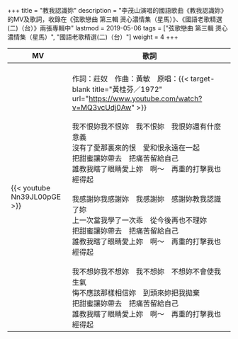+++
title = "教我認識妳"
description = "李茂山演唱的國語歌曲《教我認識妳》的MV及歌詞，收錄在《弦歌戀曲 第三輯 燙心濃情集（星馬）》、《國語老歌精選(二)（台）》兩張專輯中"
lastmod = 2019-05-06
tags = ["弦歌戀曲 第三輯 燙心濃情集（星馬）", "國語老歌精選(二)（台）"]
weight = 4
+++

MV  | 歌詞  
--------------|-------
{{< youtube Nn39JL00pGE >}}|<br/>作詞：莊奴　作曲：黃敏　原唱：{{< target-blank title="黃桂芬／1972" url="https://www.youtube.com/watch?v=MQ3vcUdj0Aw" >}}<br/><br/>我不恨妳我不恨妳　我不恨妳　我恨妳還有什麼意義<br/>沒有了愛那裏來的恨　愛和恨永遠在一起<br/>把甜蜜讓妳帶去　把痛苦留給自己<br/>誰教我瞎了眼睛愛上妳　啊～　再重的打擊我也經得起<br/><br/>我感謝妳我感謝妳　我感謝妳　感謝妳教我認識了妳<br/>上一次當我學了一次乖　從今後再也不理妳<br/>把甜蜜讓妳帶去　把痛苦留給自己<br/>誰教我瞎了眼睛愛上妳　啊～　再重的打擊我也經得起<br/><br/>我不想妳我不想妳　我不想妳　不想妳不會使我生氣<br/>悔不應該那樣相信妳　到頭來妳把我拋棄<br/>把甜蜜讓妳帶去　把痛苦留給自己<br/>誰教我瞎了眼睛愛上妳　啊～　再重的打擊我也經得起

